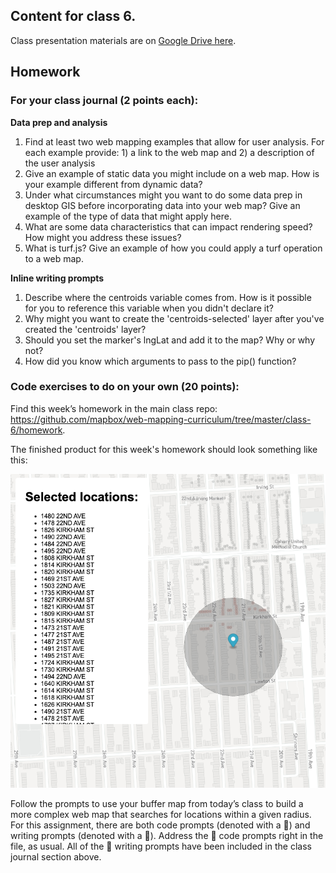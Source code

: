 ## Content for class 6. 

Class presentation materials are on [Google Drive here](https://docs.google.com/presentation/d/1-dtWaUp5MhNl6aeP45mSX8Ny5ZB6kHtB-pmBwRoQEMc/edit?usp=sharing).

## Homework

### For your class journal (2 points each):

**Data prep and analysis**
1. Find at least two web mapping examples that allow for user analysis. For each example provide: 1) a link to the web map and 2) a description of the user analysis 
2. Give an example of static data you might include on a web map. How is your example different from dynamic data?
3. Under what circumstances might you want to do some data prep in desktop GIS before incorporating data into your web map? Give an example of the type of data that might apply here.
4. What are some data characteristics that can impact rendering speed? How might you address these issues? 
5. What is turf.js? Give an example of how you could apply a turf operation to a web map.

**Inline writing prompts**
1. Describe where the centroids variable comes from. How is it possible for you to reference this variable when you didn't declare it?
2. Why might you want to create the 'centroids-selected' layer after you've created the 'centroids' layer?
3. Should you set the marker's lngLat and add it to the map? Why or why not?
4. How did you know which arguments to pass to the pip() function?

### Code exercises to do on your own (20 points):

Find this week’s homework in the main class repo: https://github.com/mapbox/web-mapping-curriculum/tree/master/class-6/homework. 

The finished product for this week's homework should look something like this: 

![](homework/homework-screenshot.png)

Follow the prompts to use your buffer map from today’s class to build a more complex web map that searches for locations within a given radius. For this assignment, there are both code prompts (denoted with a 🔰) and writing prompts (denoted with a 📝). Address the 🔰 code prompts right in the file, as usual. All of the 📝 writing prompts have been included in the class journal section above.

